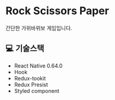 # Rock Scissors Paper

간단한 가위바위보 게임입니다.

## 💻 기술스택

- React Native 0.64.0
- Hook
- Redux-tookit
- Redux Presist
- Styled component